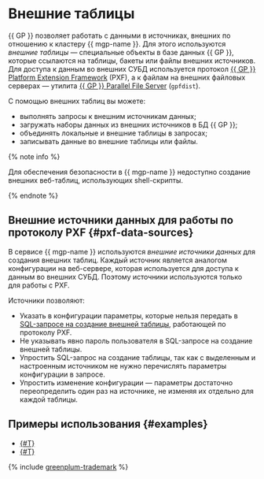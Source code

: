 # Внешние таблицы

{{ GP }} позволяет работать с данными в источниках, внешних по отношению к кластеру {{ mgp-name }}. Для этого используются _внешние таблицы_ — специальные объекты в базе данных {{ GP }}, которые ссылаются на таблицы, бакеты или файлы внешних источников. Для доступа к данным во внешних СУБД используется протокол [{{ GP }} Platform Extension Framework](../operations/external-tables.md) (PXF), а к файлам на внешних файловых серверах — утилита [{{ GP }} Parallel File Server](../operations/gpfdist/connect.md) (`gpfdist`).

С помощью внешних таблиц вы можете:

* выполнять запросы к внешним источникам данных;
* загружать наборы данных из внешних источников в БД {{ GP }};
* объединять локальные и внешние таблицы в запросах;
* записывать данные во внешние таблицы или файлы.

{% note info %}

Для обеспечения безопасности в {{ mgp-name }} недоступно создание внешних веб-таблиц, использующих shell-скрипты.

{% endnote %}

## Внешние источники данных для работы по протоколу PXF {#pxf-data-sources}

В сервисе {{ mgp-name }} используются _внешние источники данных_ для создания внешних таблиц. Каждый источник является аналогом конфигурации на веб-сервере, которая используется для доступа к данным во внешних СУБД. Поэтому источники используются только для работы с PXF.

Источники позволяют:

* Указать в конфигурации параметры, которые нельзя передать в [SQL-запросе на создание внешней таблицы](../operations/pxf/create-table.md), работающей по протоколу PXF.
* Не указывать явно пароль пользователя в SQL-запросе на создание внешней таблицы.
* Упростить SQL-запрос на создание таблицы, так как с выделенным и настроенным источником не нужно перечислять параметры конфигурации в запросе.
* Упростить изменение конфигурации — параметры достаточно переопределить один раз на источнике, не изменяя их отдельно для каждой таблицы.


## Примеры использования {#examples}

* [{#T}](../tutorials/config-server-for-s3.md)
* [{#T}](../tutorials/pxf-named-queries.md)

{% include [greenplum-trademark](../../_includes/mdb/mgp/trademark.md) %}
